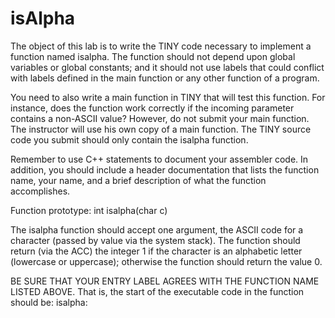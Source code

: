 # isAlpha

The object of this lab is to write the TINY code necessary to implement a function named isalpha. The function
should not depend upon global variables or global constants; and it should not use labels that could conflict with
labels defined in the main function or any other function of a program.

You need to also write a main function in TINY that will test this function. For instance, does the function work
correctly if the incoming parameter contains a non-ASCII value? However, do not submit your main function. The
instructor will use his own copy of a main function. The TINY source code you submit should only contain the
isalpha function.

Remember to use C++ statements to document your assembler code. In addition, you should include a header
documentation that lists the function name, your name, and a brief description of what the function accomplishes.

Function prototype: int isalpha(char c)

The isalpha function should accept one argument, the ASCII code for a character (passed by value via the system
stack). The function should return (via the ACC) the integer 1 if the character is an alphabetic letter (lowercase or
uppercase); otherwise the function should return the value 0.

BE SURE THAT YOUR ENTRY LABEL AGREES WITH THE FUNCTION NAME LISTED ABOVE. That is,
the start of the executable code in the function should be:
isalpha:
